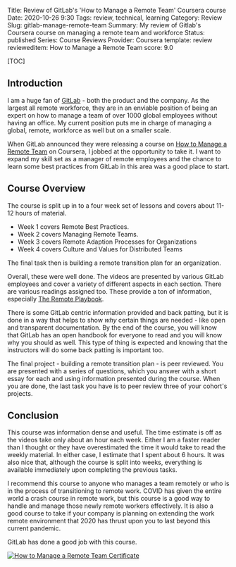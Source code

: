 Title: Review of GitLab's 'How to Manage a Remote Team' Coursera course
Date: 2020-10-26 9:30
Tags: review, technical, learning
Category: Review
Slug: gitlab-manage-remote-team
Summary: My review of Gitlab's Coursera course on managing a remote team and workforce
Status: published
Series: Course Reviews
Provider: Coursera
template: review
revieweditem: How to Manage a Remote Team
score: 9.0

[TOC]

## Introduction

I am a huge fan of [GitLab][gitlab] - both the product and the company. As the largest all remote workforce,
they are in an enviable position of being an expert on how to manage a team of over 1000 global employees without
having an office. My current position puts me in charge of managing a global, remote, workforce as well but on a
smaller scale.

When GitLab announced they were releasing a course on [How to Manage a Remote Team][1] on Coursera, I jobbed at the
opportunity to take it. I want to expand my skill set as a manager of remote employees and the chance to learn some
best practices from GitLab in this area was a good place to start.

## Course Overview

The course is split up in to a four week set of lessons and covers about 11-12 hours of material.

* Week 1 covers Remote Best Practices.
* Week 2 covers Managing Remote Teams.
* Week 3 covers Remote Adaption Processes for Organizations
* Week 4 covers Culture and Values for Distributed Teams

The final task then is building a remote transition plan for an organization.

Overall, these were well done. The videos are presented by various GitLab employees and cover a variety
of different aspects in each section. There are various readings assigned too. These provide a ton of information,
especially [The Remote Playbook][2].

There is some GitLab centric information provided and back patting, but it is done in a way that helps to
show _why_ certain things are needed - like open and transparent documentation. By the end of the course, you will
know that GitLab has an open handbook for everyone to read and you will know why you should as well. This type
of thing is expected and knowing that the instructors will do some back patting is important too.

The final project - building a remote transition plan - is peer reviewed. You are presented with a series of questions,
which you answer with a short essay for each and using information presented during the course. When you are done, the last
task you have is to peer review three of your cohort's projects.

## Conclusion

This course was information dense and useful. The time estimate is off as the videos take only about an hour each week. Either
I am a faster reader than I thought or they have overestimated the time it would take to read the weekly material. In either
case, I estimate that I spent about 6 hours. It was also nice that, although the course is split into weeks, everything is
available immediately upon completing the previous tasks.

I recommend this course to anyone who manages a team remotely or who is in the process of transitioning to remote work. COVID
has given the entire world a crash course in remote work, but this course is a good way to handle and manage those newly remote
workers effectively. It is also a good course to take if your company is planning on extending the work remote environment that
2020 has thrust upon you to last beyond this current pandemic.

GitLab has done a good job with this course.

[![How to Manage a Remote Team Certificate][certificate]][courselink]




 [1]: https://www.coursera.org/learn/remote-team-management
 [2]: https://learn.gitlab.com/coursera-remote-work
 [gitlab]: https://about.gitlab.com/blog/
 [certificate]: {attach}images/coursera-remote-manage.png
 [courselink]: http://coursera.org/verify/23C6VDATPJMN
